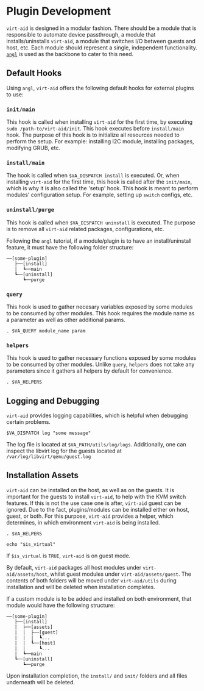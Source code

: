 # Plugin Development

`virt-aid` is designed in a modular fashion. There should be a module that is responsible to automate device passthrough, a module that installs/uninstalls `virt-aid`, a module that switches I/O between guests and host, etc. Each module should represent a single, independent functionality. [`angl`](https://github.com/outer-scope/angl) is used as the backbone to cater to this need.

## **Default Hooks**

Using `angl`, `virt-aid` offers the following default hooks for external plugins to use:

### `init/main`

This hook is called when installing `virt-aid` for the first time, by executing `sudo /path-to/virt-aid/init`. This hook executes before `install/main` hook. The purpose of this hook is to initialize all resources needed to perform the setup. For example: installing I2C module, installing packages, modifying GRUB, etc.

### `install/main`

The hook is called when `$VA_DISPATCH install` is executed. Or, when installing `virt-aid` for the first time, this hook is called after the `init/main`, which is why it is also called the 'setup' hook. This hook is meant to perform modules' configuration setup. For example, setting up `switch` configs, etc.

### `uninstall/purge`

This hook is called when `$VA_DISPATCH uninstall` is executed. The purpose is to remove all `virt-aid` related packages, configurations, etc.

Following the `angl` tutorial, if a module/plugin is to have an install/uninstall feature, it must have the following folder structure:

```
──[some-plugin]
   ├──[install]
   |  ┗──main
   ┗──[uninstall]               
      ┗──purge 
```

### `query`

This hook is used to gather necesary variables exposed by some modules to be consumed by other modules. This hook requires the module name as a parameter as well as other additional params.

```
. $VA_QUERY module_name param
```

### `helpers`

This hook is used to gather necessary functions exposed by some modules to be consumed by other modules. Unlike `query`, `helpers` does not take any parameters since it gathers all helpers by default for convenience.

```
. $VA_HELPERS
```

## **Logging and Debugging**

`virt-aid` provides logging capabilities, which is helpful when debugging certain problems.

```
$VA_DISPATCH log "some message"
```

The log file is located at `$VA_PATH/utils/log/logs`. Additionally, one can inspect the libvirt log for the guests located at `/var/log/libvirt/qemu/guest.log`

## **Installation Assets**

`virt-aid` can be installed on the host, as well as on the guests. It is important for the guests to install `virt-aid`, to help with the KVM switch features. If this is not the use case one is after, `virt-aid` guest can be ignored. Due to the fact, plugins/modules can be installed either on host, guest, or both. For this purpose, `virt-aid` provides a helper, which determines, in which environment `virt-aid` is being installed.

```
. $VA_HELPERS

echo "$is_virtual"
```

If `$is_virtual` is `TRUE`, `virt-aid` is on guest mode.

By default, `virt-aid` packages all host modules under `virt-aid/assets/host`, whilst guest modules under `virt-aid/assets/guest`. The contents of both folders will be moved under `virt-aid/utils` during installation and will be deleted when installation completes. 

If a custom module is to be added and installed on both environment, that module would have the following structure:

```
──[some-plugin]
   ├──[install]
   |  ├──[assets]
   |  |  ├──[guest]
   |  |  |  ┗... 
   |  |  ┗──[host]
   |  |     ┗... 
   |  ┗──main
   ┗──[uninstall]               
      ┗──purge 
```

Upon installation completion, the `install/` and `init/` folders and all files underneath will be deleted. 
